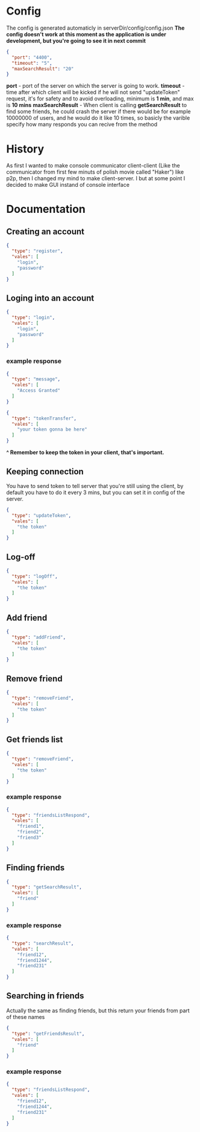 # Config
The config is generated automaticly in serverDir/config/config.json
**The config doesn't work at this moment as the application is under development, but you're going to see it in next commit**
```json
{
  "port": "4400",
  "timeout": "5",
  "maxSearchResult": "20"
}
```
**port** - port of the server on which the server is going to work.
**timeout** - time after which client will be kicked if he will not send "updateToken" request, it's for safety and to avoid overloading, minimum is **1 min**, and max is **10 mins**
**maxSearchResult** - When client is calling **getSearchResult** to find some friends, he could crash the server if there would be for example 10000000 of users, and he would do it like 10 times, so basicly the varible specify how many responds you can recive from the method

# History
As first I wanted to make console communicator client-client (Like the communicator from first few minuts of polish movie called "Haker") like p2p, then I changed my mind to make client-server. I but 
at some point I decided to make GUI instand of console interface

# Documentation
## Creating an account
```json
{
  "type": "register",
  "vales": [
    "login",
    "password"
  ]
}
```
## Loging into an account
```json
{
  "type": "login",
  "vales": [
    "login",
    "password"
  ]
}
```
### example response
```json
{
  "type": "message",
  "vales": [
    "Access Granted"
  ]
}
```
```json
{
  "type": "tokenTransfer",
  "vales": [
    "your token gonna be here"
  ]
}
```
**^ Remember to keep the token in your client, that's important.**


## Keeping connection
 You have to send token to tell server that you're still using the client, by default you have to do it every 3 mins, but you can set  it in config of the server.
```json
{
  "type": "updateToken",
  "vales": [
    "the token"
  ]
}
```
## Log-off
```json
{
  "type": "logOff",
  "vales": [
    "the token"
  ]
}
```
## Add friend
```json
{
  "type": "addFriend",
  "vales": [
    "the token"
  ]
}
```
## Remove friend
```json
{
  "type": "removeFriend",
  "vales": [
    "the token"
  ]
}
```
## Get friends list
```json
{
  "type": "removeFriend",
  "vales": [
    "the token"
  ]
}
```
### example response
```json
{
  "type": "friendsListRespond",
  "vales": [
    "friend1",
    "friend2",
    "friend3"
  ]
}
```
## Finding friends
```json
{
  "type": "getSearchResult",
  "vales": [
    "friend"
  ]
}
```
### example response
```json
{
  "type": "searchResult",
  "vales": [
    "friend12",
    "friend1244",
    "friend231"
  ]
}
```
## Searching in friends
Actually the same as finding friends, but this return your friends from part of these names
```json
{
  "type": "getFriendsResult",
  "vales": [
    "friend"
  ]
}
```
### example response
```json
{
  "type": "friendsListRespond",
  "vales": [
    "friend12",
    "friend1244",
    "friend231"
  ]
}
```
